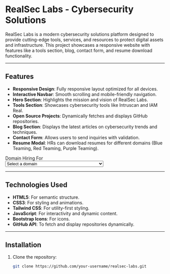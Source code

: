 # RealSec Labs - Cybersecurity Solutions

RealSec Labs is a modern cybersecurity solutions platform designed to provide cutting-edge tools, services, and resources to protect digital assets and infrastructure. This project showcases a responsive website with features like a tools section, blog, contact form, and resume download functionality.

---

## Features

- **Responsive Design**: Fully responsive layout optimized for all devices.
- **Interactive Navbar**: Smooth scrolling and mobile-friendly navigation.
- **Hero Section**: Highlights the mission and vision of RealSec Labs.
- **Tools Section**: Showcases cybersecurity tools like Intruscan and IAM Real.
- **Open Source Projects**: Dynamically fetches and displays GitHub repositories.
- **Blog Section**: Displays the latest articles on cybersecurity trends and techniques.
- **Contact Form**: Allows users to send inquiries with validation.
- **Resume Modal**: HRs can download resumes for different domains (Blue Teaming, Red Teaming, Purple Teaming).

<div class="relative mb-6">
    <label for="resume-type" class="block text-sm font-medium mb-2 text-gray-300">Domain Hiring For</label>
    <div class="relative">
        <select id="resume-type" class="w-full bg-[#232323] border border-gray-700 rounded-md py-3 px-4 text-gray-300 focus:outline-none focus:ring-2 focus:ring-primary appearance-none">
            <option value="" disabled selected>Select a domain</option>
            <option value="blue-team">Blue Teaming (Defensive Security)</option>
            <option value="red-team">Red Teaming (Offensive Security)</option>
            <option value="purple-team">Purple Teaming (Offensive + Defensive Security)</option>
        </select>
        <!-- Custom Dropdown Arrow -->
        <div class="absolute inset-y-0 right-0 flex items-center pr-3 pointer-events-none">
            <i class="bi bi-chevron-down text-gray-400"></i>
        </div>
    </div>
</div>

---

## Technologies Used

- **HTML5**: For semantic structure.
- **CSS3**: For styling and animations.
- **Tailwind CSS**: For utility-first styling.
- **JavaScript**: For interactivity and dynamic content.
- **Bootstrap Icons**: For icons.
- **GitHub API**: To fetch and display repositories dynamically.

---

## Installation

1. Clone the repository:
   ```bash
   git clone https://github.com/your-username/realsec-labs.git